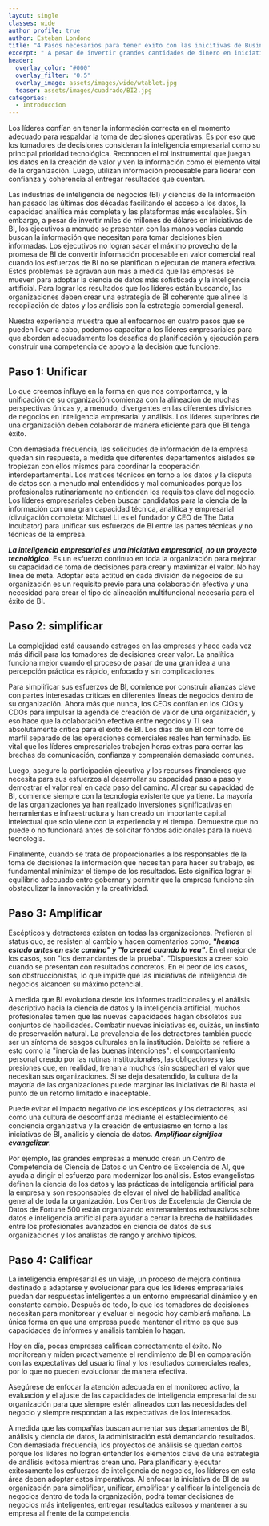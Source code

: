 ```yaml
---
layout: single
classes: wide
author_profile: true
author: Esteban Londono
title: "4 Pasos necesarios para tener exito con las inicitivas de Business Intelligence (BI)"
excerpt: " A pesar de invertir grandes cantidades de dinero en iniciativas de BI, A menudo  no tenemos la información que neceseria para la toma decisiones"
header:
  overlay_color: "#000"
  overlay_filter: "0.5"
  overlay_image: assets/images/wide/wtablet.jpg
  teaser: assets/images/cuadrado/BI2.jpg
categories:
  - Introduccion
---
```


Los líderes confían en tener la información correcta en el momento adecuado para respaldar la toma de decisiones operativas. Es por eso que los tomadores de decisiones consideran la inteligencia empresarial como su principal prioridad tecnológica. Reconocen el rol instrumental que juegan los datos en la creación de valor y ven la información como el elemento vital de la organización. Luego, utilizan información procesable para liderar con confianza y coherencia al entregar resultados que cuentan.

Las industrias de inteligencia de negocios (BI) y ciencias de la información han pasado las últimas dos décadas facilitando el acceso a los datos, la capacidad analítica más completa y las plataformas más escalables. Sin embargo, a pesar de invertir miles de millones de dólares en iniciativas de BI, los ejecutivos a menudo se presentan con las manos vacías cuando buscan la información que necesitan para tomar decisiones bien informadas. Los ejecutivos no logran sacar el máximo provecho de la promesa de BI de convertir información procesable en valor comercial real cuando los esfuerzos de BI no se planifican o ejecutan de manera efectiva. Estos problemas se agravan aún más a medida que las empresas se mueven para adoptar la ciencia de datos más sofisticada y la inteligencia artificial. Para lograr los resultados que los líderes están buscando, las organizaciones deben crear una estrategia de BI coherente que alinee la recopilación de datos y los análisis con la estrategia comercial general.

Nuestra experiencia muestra que al enfocarnos en cuatro pasos que se pueden llevar a cabo, podemos capacitar a los líderes empresariales para que aborden adecuadamente los desafíos de planificación y ejecución para construir una competencia de apoyo a la decisión que funcione.

## Paso 1: Unificar

Lo que creemos influye en la forma en que nos comportamos, y la unificación de su organización comienza con la alineación de muchas perspectivas únicas y, a menudo, divergentes en las diferentes divisiones de negocios en inteligencia empresarial y análisis. Los líderes superiores de una organización deben colaborar de manera eficiente para que BI tenga éxito.

Con demasiada frecuencia, las solicitudes de información de la empresa quedan sin respuesta, a medida que diferentes departamentos aislados se tropiezan con ellos mismos para coordinar la cooperación interdepartamental. Los matices técnicos en torno a los datos y la disputa de datos son a menudo mal entendidos y mal comunicados porque los profesionales rutinariamente no entienden los requisitos clave del negocio. Los líderes empresariales deben buscar candidatos para la ciencia de la información con una gran capacidad técnica, analítica y empresarial (divulgación completa: Michael Li es el fundador y CEO de The Data Incubator) para unificar sus esfuerzos de BI entre las partes técnicas y no técnicas de la empresa.

***La inteligencia empresarial es una iniciativa empresarial, no un proyecto tecnológico.*** Es un esfuerzo continuo en toda la organización para mejorar su capacidad de toma de decisiones para crear y maximizar el valor. No hay línea de meta. Adoptar esta actitud en cada división de negocios de su organización es un requisito previo para una colaboración efectiva y una necesidad para crear el tipo de alineación multifuncional necesaria para el éxito de BI.

## Paso 2: simplificar

La complejidad está causando estragos en las empresas y hace cada vez más difícil para los tomadores de decisiones crear valor. La analítica funciona mejor cuando el proceso de pasar de una gran idea a una percepción práctica es rápido, enfocado y sin complicaciones.

Para simplificar sus esfuerzos de BI, comience por construir alianzas clave con partes interesadas críticas en diferentes líneas de negocios dentro de su organización. Ahora más que nunca, los CEOs confían en los CIOs y CDOs para impulsar la agenda de creación de valor de una organización, y eso hace que la colaboración efectiva entre negocios y TI sea absolutamente crítica para el éxito de BI. Los días de un BI con torre de marfil separado de las operaciones comerciales reales han terminado. Es vital que los líderes empresariales trabajen horas extras para cerrar las brechas de comunicación, confianza y comprensión demasiado comunes.

Luego, asegure la participación ejecutiva y los recursos financieros que necesita para sus esfuerzos al desarrollar su capacidad paso a paso y demostrar el valor real en cada paso del camino. Al crear su capacidad de BI, comience siempre con la tecnología existente que ya tiene. La mayoría de las organizaciones ya han realizado inversiones significativas en herramientas e infraestructura y han creado un importante capital intelectual que solo viene con la experiencia y el tiempo. Demuestre que no puede o no funcionará antes de solicitar fondos adicionales para la nueva tecnología.

Finalmente, cuando se trata de proporcionarles a los responsables de la toma de decisiones la información que necesitan para hacer su trabajo, es fundamental minimizar el tiempo de los resultados. Esto significa lograr el equilibrio adecuado entre gobernar y permitir que la empresa funcione sin obstaculizar la innovación y la creatividad.

## Paso 3: Amplificar

Escépticos y detractores existen en todas las organizaciones. Prefieren el status quo, se resisten al cambio y hacen comentarios como, ***"hemos estado antes en este camino" y "lo creeré cuando lo vea"***. En el mejor de los casos, son "los demandantes de la prueba". ”Dispuestos a creer solo cuando se presentan con resultados concretos. En el peor de los casos, son obstruccionistas, lo que impide que las iniciativas de inteligencia de negocios alcancen su máximo potencial.

A medida que BI evoluciona desde los informes tradicionales y el análisis descriptivo hacia la ciencia de datos y la inteligencia artificial, muchos profesionales temen que las nuevas capacidades hagan obsoletos sus conjuntos de habilidades. Combatir nuevas iniciativas es, quizás, un instinto de preservación natural. La prevalencia de los detractores también puede ser un síntoma de sesgos culturales en la institución. Deloitte se refiere a esto como la "inercia de las buenas intenciones": el comportamiento personal creado por las rutinas institucionales, las obligaciones y las presiones que, en realidad, frenan a muchos (sin sospechar) el valor que necesitan sus organizaciones. Si se deja desatendido, la cultura de la mayoría de las organizaciones puede marginar las iniciativas de BI hasta el punto de un retorno limitado e inaceptable.

Puede evitar el impacto negativo de los escépticos y los detractores, así como una cultura de desconfianza mediante el establecimiento de conciencia organizativa y la creación de entusiasmo en torno a las iniciativas de BI, análisis y ciencia de datos. ***Amplificar significa evangelizar***.

Por ejemplo, las grandes empresas a menudo crean un Centro de Competencia de Ciencia de Datos o un Centro de Excelencia de AI, que ayuda a dirigir el esfuerzo para modernizar los análisis. Estos evangelistas definen la ciencia de los datos y las prácticas de inteligencia artificial para la empresa y son responsables de elevar el nivel de habilidad analítica general de toda la organización. Los Centros de Excelencia de Ciencia de Datos de Fortune 500 están organizando entrenamientos exhaustivos sobre datos e inteligencia artificial para ayudar a cerrar la brecha de habilidades entre los profesionales avanzados en ciencia de datos de sus organizaciones y los analistas de rango y archivo típicos.

## Paso 4: Calificar

La inteligencia empresarial es un viaje, un proceso de mejora continua destinado a adaptarse y evolucionar para que los líderes empresariales puedan dar respuestas inteligentes a un entorno empresarial dinámico y en constante cambio. Después de todo, lo que los tomadores de decisiones necesitan para monitorear y evaluar el negocio hoy cambiará mañana. La única forma en que una empresa puede mantener el ritmo es que sus capacidades de informes y análisis también lo hagan.

Hoy en día, pocas empresas califican correctamente el éxito. No monitorean y miden proactivamente el rendimiento de BI en comparación con las expectativas del usuario final y los resultados comerciales reales, por lo que no pueden evolucionar de manera efectiva.

Asegúrese de enfocar la atención adecuada en el monitoreo activo, la evaluación y el ajuste de las capacidades de inteligencia empresarial de su organización para que siempre estén alineados con las necesidades del negocio y siempre respondan a las expectativas de los interesados.

A medida que las compañías buscan aumentar sus departamentos de BI, análisis y ciencia de datos, la administración está demandando resultados. Con demasiada frecuencia, los proyectos de análisis se quedan cortos porque los líderes no logran entender los elementos clave de una estrategia de análisis exitosa mientras crean uno. Para planificar y ejecutar exitosamente los esfuerzos de inteligencia de negocios, los líderes en esta área deben adoptar estos imperativos. Al enfocar la iniciativa de BI de su organización para simplificar, unificar, amplificar y calificar la inteligencia de negocios dentro de toda la organización, podrá tomar decisiones de negocios más inteligentes, entregar resultados exitosos y mantener a su empresa al frente de la competencia.